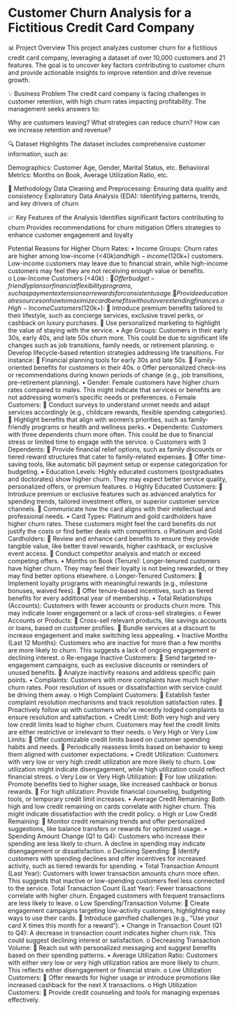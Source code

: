# Customer Churn Analysis for a Fictitious Credit Card Company
📊 Project Overview
This project analyzes customer churn for a fictitious credit card company, leveraging a dataset of over 10,000 customers and 21 features. The goal is to uncover key factors contributing to customer churn and provide actionable insights to improve retention and drive revenue growth.

💡 Business Problem
The credit card company is facing challenges in customer retention, with high churn rates impacting profitability. The management seeks answers to:

Why are customers leaving?
What strategies can reduce churn?
How can we increase retention and revenue?

🔍 Dataset Highlights
The dataset includes comprehensive customer information, such as:

Demographics: Customer Age, Gender, Marital Status, etc.
Behavioral Metrics: Months on Book, Average Utilization Ratio, etc.

🔧 Methodology
Data Cleaning and Preprocessing: Ensuring data quality and consistency
Exploratory Data Analysis (EDA): Identifying patterns, trends, and key drivers of churn

📈 Key Features of the Analysis
Identifies significant factors contributing to churn
Provides recommendations for churn mitigation
Offers strategies to enhance customer engagement and loyalty

Potential Reasons for Higher Churn Rates:
•	Income Groups:
Churn rates are higher among low-income (<$40k) and high-income ($120k+) customers. Low-income customers may leave due to financial strain, while high-income customers may feel they are not receiving enough value or benefits.  
o	Low-Income Customers (<$40k): 
	Offer budget-friendly plans or financial flexibility programs, such as payment extensions or rewards for consistent usage.
	Provide educational resources on how to maximize card benefits without overextending finances.
o	High-Income Customers ($120k+): 
	Introduce premium benefits tailored to their lifestyle, such as concierge services, exclusive travel perks, or cashback on luxury purchases.
	Use personalized marketing to highlight the value of staying with the service.
•	Age Groups:
Customers in their early 30s, early 40s, and late 50s churn more. This could be due to significant life changes such as job transitions, family needs, or retirement planning.
o	Develop lifecycle-based retention strategies addressing life transitions. For instance: 
	Financial planning tools for early 30s and late 50s.
	Family-oriented benefits for customers in their 40s.
o	Offer personalized check-ins or recommendations during known periods of change (e.g., job transitions, pre-retirement planning).
•	Gender:
Female customers have higher churn rates compared to males. This might indicate that services or benefits are not addressing women’s specific needs or preferences.
o	Female Customers: 
	Conduct surveys to understand unmet needs and adapt services accordingly (e.g., childcare rewards, flexible spending categories).
	Highlight benefits that align with women’s priorities, such as family-friendly programs or health and wellness perks.
•	Dependents:
Customers with three dependents churn more often. This could be due to financial stress or limited time to engage with the service.
o	Customers with 3 Dependents: 
	Provide financial relief options, such as family discounts or tiered reward structures that cater to family-related expenses.
	Offer time-saving tools, like automatic bill payment setup or expense categorization for budgeting.
•	Education Levels:
Highly educated customers (postgraduates and doctorates) show higher churn. They may expect better service quality, personalized offers, or premium features.
o	Highly Educated Customers: 
	Introduce premium or exclusive features such as advanced analytics for spending trends, tailored investment offers, or superior customer service channels.
	Communicate how the card aligns with their intellectual and professional needs.
•	Card Types:
Platinum and gold cardholders have higher churn rates. These customers might feel the card benefits do not justify the costs or find better deals with competitors.
o	Platinum and Gold Cardholders: 
	Review and enhance card benefits to ensure they provide tangible value, like better travel rewards, higher cashback, or exclusive event access.
	Conduct competitor analysis and match or exceed competing offers.
•	Months on Book (Tenure):
Longer-tenured customers have higher churn. They may feel their loyalty is not being rewarded, or they may find better options elsewhere.
o	Longer-Tenured Customers: 
	Implement loyalty programs with meaningful rewards (e.g., milestone bonuses, waived fees).
	Offer tenure-based incentives, such as tiered benefits for every additional year of membership.
•	Total Relationships (Accounts):
Customers with fewer accounts or products churn more. This may indicate lower engagement or a lack of cross-sell strategies.
o	Fewer Accounts or Products: 
	Cross-sell relevant products, like savings accounts or loans, based on customer profiles.
	Bundle services at a discount to increase engagement and make switching less appealing.
•	Inactive Months (Last 12 Months):
Customers who are inactive for more than a few months are more likely to churn. This suggests a lack of ongoing engagement or declining interest.
o	Re-engage Inactive Customers: 
	Send targeted re-engagement campaigns, such as exclusive discounts or reminders of unused benefits.
	Analyze inactivity reasons and address specific pain points.
•	Complaints:
Customers with more complaints have much higher churn rates. Poor resolution of issues or dissatisfaction with service could be driving them away.
o	High Complaint Customers: 
	Establish faster complaint resolution mechanisms and track resolution satisfaction rates.
	Proactively follow up with customers who’ve recently lodged complaints to ensure resolution and satisfaction.
•	Credit Limit:
Both very high and very low credit limits lead to higher churn. Customers may feel the credit limits are either restrictive or irrelevant to their needs.
o	Very High or Very Low Limits: 
	Offer customizable credit limits based on customer spending habits and needs.
	Periodically reassess limits based on behavior to keep them aligned with customer expectations.
•	Credit Utilization:
Customers with very low or very high credit utilization are more likely to churn. Low utilization might indicate disengagement, while high utilization could reflect financial stress.
o	Very Low or Very High Utilization: 
	For low utilization: Promote benefits tied to higher usage, like increased cashback or bonus rewards.
	For high utilization: Provide financial counseling, budgeting tools, or temporary credit limit increases.
•	Average Credit Remaining:
Both high and low credit remaining on cards correlate with higher churn. This might indicate dissatisfaction with the credit policy.
o	High or Low Credit Remaining: 
	Monitor credit remaining trends and offer personalized suggestions, like balance transfers or rewards for optimized usage.
•	Spending Amount Change (Q1 to Q4):
Customers who increase their spending are less likely to churn. A decline in spending may indicate disengagement or dissatisfaction.
o	Declining Spending: 
	Identify customers with spending declines and offer incentives for increased activity, such as tiered rewards for spending.
•	Total Transaction Amount (Last Year):
Customers with lower transaction amounts churn more often. This suggests that inactive or low-spending customers feel less connected to the service.
Total Transaction Count (Last Year):
Fewer transactions correlate with higher churn. Engaged customers with frequent transactions are less likely to leave.
o	Low Spending/Transaction Volume: 
	Create engagement campaigns targeting low-activity customers, highlighting easy ways to use their cards.
	Introduce gamified challenges (e.g., “Use your card X times this month for a reward”).
•	Change in Transaction Count (Q1 to Q4):
A decrease in transaction count indicates higher churn risk. This could suggest declining interest or satisfaction.
o	Decreasing Transaction Volume: 
	Reach out with personalized messaging and suggest benefits based on their spending patterns.
•	Average Utilization Ratio:
Customers with either very low or very high utilization ratios are more likely to churn. This reflects either disengagement or financial strain.
o	Low Utilization Customers: 
	Offer rewards for higher usage or introduce promotions like increased cashback for the next X transactions.
o	High Utilization Customers: 
	Provide credit counseling and tools for managing expenses effectively.

